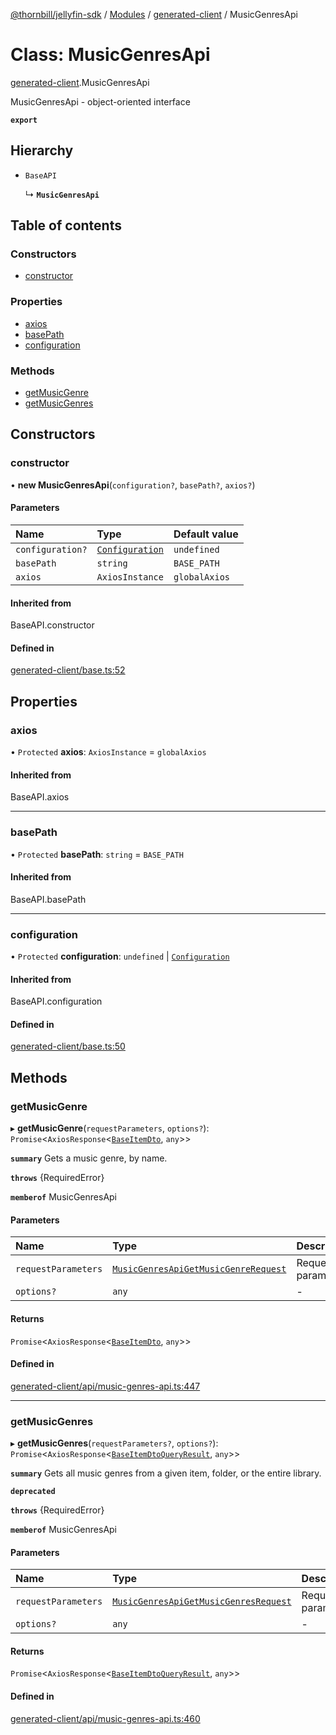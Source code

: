 [@thornbill/jellyfin-sdk](../README.md) / [Modules](../modules.md) / [generated-client](../modules/generated_client.md) / MusicGenresApi

# Class: MusicGenresApi

[generated-client](../modules/generated_client.md).MusicGenresApi

MusicGenresApi - object-oriented interface

**`export`**

## Hierarchy

- `BaseAPI`

  ↳ **`MusicGenresApi`**

## Table of contents

### Constructors

- [constructor](generated_client.MusicGenresApi.md#constructor)

### Properties

- [axios](generated_client.MusicGenresApi.md#axios)
- [basePath](generated_client.MusicGenresApi.md#basepath)
- [configuration](generated_client.MusicGenresApi.md#configuration)

### Methods

- [getMusicGenre](generated_client.MusicGenresApi.md#getmusicgenre)
- [getMusicGenres](generated_client.MusicGenresApi.md#getmusicgenres)

## Constructors

### constructor

• **new MusicGenresApi**(`configuration?`, `basePath?`, `axios?`)

#### Parameters

| Name | Type | Default value |
| :------ | :------ | :------ |
| `configuration?` | [`Configuration`](generated_client.Configuration.md) | `undefined` |
| `basePath` | `string` | `BASE_PATH` |
| `axios` | `AxiosInstance` | `globalAxios` |

#### Inherited from

BaseAPI.constructor

#### Defined in

[generated-client/base.ts:52](https://github.com/thornbill/jellyfin-sdk-typescript/blob/03092f3/src/generated-client/base.ts#L52)

## Properties

### axios

• `Protected` **axios**: `AxiosInstance` = `globalAxios`

#### Inherited from

BaseAPI.axios

___

### basePath

• `Protected` **basePath**: `string` = `BASE_PATH`

#### Inherited from

BaseAPI.basePath

___

### configuration

• `Protected` **configuration**: `undefined` \| [`Configuration`](generated_client.Configuration.md)

#### Inherited from

BaseAPI.configuration

#### Defined in

[generated-client/base.ts:50](https://github.com/thornbill/jellyfin-sdk-typescript/blob/03092f3/src/generated-client/base.ts#L50)

## Methods

### getMusicGenre

▸ **getMusicGenre**(`requestParameters`, `options?`): `Promise`<`AxiosResponse`<[`BaseItemDto`](../interfaces/generated_client.BaseItemDto.md), `any`\>\>

**`summary`** Gets a music genre, by name.

**`throws`** {RequiredError}

**`memberof`** MusicGenresApi

#### Parameters

| Name | Type | Description |
| :------ | :------ | :------ |
| `requestParameters` | [`MusicGenresApiGetMusicGenreRequest`](../interfaces/generated_client.MusicGenresApiGetMusicGenreRequest.md) | Request parameters. |
| `options?` | `any` | - |

#### Returns

`Promise`<`AxiosResponse`<[`BaseItemDto`](../interfaces/generated_client.BaseItemDto.md), `any`\>\>

#### Defined in

[generated-client/api/music-genres-api.ts:447](https://github.com/thornbill/jellyfin-sdk-typescript/blob/03092f3/src/generated-client/api/music-genres-api.ts#L447)

___

### getMusicGenres

▸ **getMusicGenres**(`requestParameters?`, `options?`): `Promise`<`AxiosResponse`<[`BaseItemDtoQueryResult`](../interfaces/generated_client.BaseItemDtoQueryResult.md), `any`\>\>

**`summary`** Gets all music genres from a given item, folder, or the entire library.

**`deprecated`**

**`throws`** {RequiredError}

**`memberof`** MusicGenresApi

#### Parameters

| Name | Type | Description |
| :------ | :------ | :------ |
| `requestParameters` | [`MusicGenresApiGetMusicGenresRequest`](../interfaces/generated_client.MusicGenresApiGetMusicGenresRequest.md) | Request parameters. |
| `options?` | `any` | - |

#### Returns

`Promise`<`AxiosResponse`<[`BaseItemDtoQueryResult`](../interfaces/generated_client.BaseItemDtoQueryResult.md), `any`\>\>

#### Defined in

[generated-client/api/music-genres-api.ts:460](https://github.com/thornbill/jellyfin-sdk-typescript/blob/03092f3/src/generated-client/api/music-genres-api.ts#L460)
